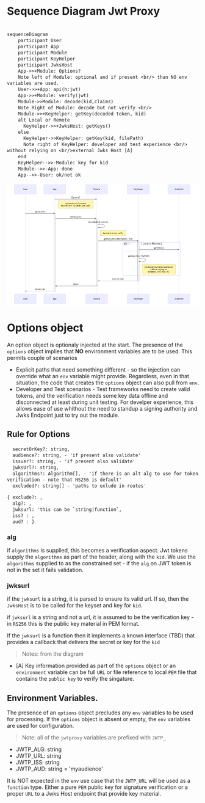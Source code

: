 
# Sequence Diagram Jwt Proxy

```mermaid

sequenceDiagram
    participant User
    participant App
    participant Module
    participant KeyHelper
    participant JwksHost
    App->>+Module: Options?
    Note left of Module: optional and if present <br/> than NO env variables are used. 
    User->>+App: api(h:jwt)
    App->>+Module: verify(jwt)
    Module->>Module: decode(kid,claims)
    Note Right of Module: decode but not verify <br/>
    Module->>+KeyHelper: getKey(decoded token, kid)
    alt Local or Remote
      KeyHelper->>+JwksHost: getKeys()
    else
      KeyHelper->>KeyHelper: getKey(kid, filePath)
      Note right of KeyHelper: developer and test experience <br/> without relying on <br/>external Jwks Host [A]
    end
    KeyHelper-->>-Module: key for kid
    Module-->>-App: done
    App-->>-User: ok/not ok

```

![](./jwt-sequence.png)


# Options object
An option object is optionaly injected at the start. The presence of the `options` object implies that **NO** environment variables are to be used. This permits couple of scenarios
- Explicit paths that need something different - so the injection can override what an `env` variable might provide. Regardless, even in that situation, the code that creates the `options` object can also pull from `env`.
- Developer and Test scenarios - Test frameworks need to create valid tokens, and the verification needs some key data offline and disconnected at least during unit testing. For develper experience, this allows ease of use whithout the need to standup a signing authority and Jwks Endpoint just to try out the module.

## Rule for Options
```
  secretOrKey?: string,
  audience?: string, - 'if present also validate'
  issuer?: string, - 'if present also validate'
  jwksUrl?: string,
  algorithms?: Algorithm[], - 'if there is an alt alg to use for token verification - note that HS256 is default'
  excluded?: string[] - 'paths to exlude in routes'
```


```
{ exclude?: ,
  alg?: ,
  jwksurl: 'this can be `string|function`,
  iss? : ,
  aud? : }

```

### alg
if `algorithms` is supplied, this becomes a verification aspect. Jwt tokens supply the `algorithms` as part of the header, along with the `kid`. We use the `algorithms` supplied to as the constrained set - if the `alg` on JWT token is not in the set it fails validation.

### jwksurl
if the `jwksurl` is a string, it is parsed to ensure its valid url. If so, then the `JwksHost` is to be called for the keyset and key for `kid`.

if `jwksurl` is a string and not a url, it is assumed to be the verification key - in `RS256` this is the public key material in PEM format.

If the `jwksurl` is a function then it implements a known interface (TBD) that provides a callback that delivers the secret or key for the `kid`

> Notes: from the diagram

- [A] Key information provided as part of the `options` object or an `environment` variable can be full `URL` or file reference to local `PEM` file that contains the `public key` to verify the singature.

## Environment Variables.
The presence of an `options` object precludes any `env` variables to be used for processing. If the `options` object is absent or empty, the `env` variables are used for configuration.

>Note: all of the `jwtproxy` variables are prefixed with `JWTP_`

- JWTP_ALG: string
- JWTP_URL: string
- JWTP_ISS: string
- JWTP_AUD: string = 'myaudience'

It is NOT expected in the `env` use case that the `JWTP_URL` will be used as a `function` type. Either a pure `PEM` public key for signature verification or a proper `URL` to a Jwks Host endpoint that provide key material.

